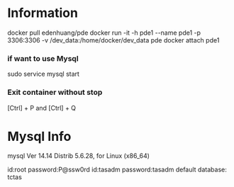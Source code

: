 # Information
docker pull edenhuang/pde
docker run -it -h pde1 --name pde1 -p 3306:3306 -v /dev_data:/home/docker/dev_data  pde
docker attach pde1

### if want to use Mysql
sudo service mysql start
### Exit container without stop
[Ctrl] + P and [Ctrl] + Q

# Mysql Info
mysql  Ver 14.14 Distrib 5.6.28, for Linux (x86_64)

id:root password:P@ssw0rd
id:tasadm password:tasadm
default database: tctas
